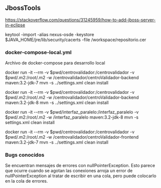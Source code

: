 ## JbossTools

https://stackoverflow.com/questions/31245959/how-to-add-jboss-server-in-eclipse

keytool -import -alias nexus-osde -keystore $JAVA_HOME/jre/lib/security/cacerts -file /workspace/repositorio.cer


### docker-compose-local.yml
Archivo de docker-compose para desarrollo local



docker run -it --rm -v $pwd/centrovalidador:/centrovalidador -v $pwd/.m2:/root/.m2 -w /centrovalidador/centroValidador-backend maven:3.2-jdk-7 mvn -s ../settings.xml clean install

docker run -it --rm -v $pwd/centrovalidador:/centrovalidador -v $pwd/.m2:/root/.m2 -w /centrovalidador/centroValidador-backend maven:3.2-jdk-8 mvn -s ../settings.xml clean install


docker run -it --rm -v $pwd/interfaz_paralelo:/interfaz_paralelo -v $pwd/.m2:/root/.m2 -w /interfaz_paralelo maven:3.2-jdk-8 mvn -s settings.xml clean install


docker run -it --rm -v $pwd/centrovalidador:/centrovalidador -v $pwd/.m2:/root/.m2 -w /centrovalidador/centroValidador-frontend maven:3.2-jdk-7 mvn -s ../settings.xml clean install


### Bugs conocidos
Se encuentran mensajes de errores con nullPointerException. Esto parece que ocurre cuando se agotan las conexiones arroja un error de nullPointerException al tratar de escribir en una cola, pero puede colocarlo en la cola de errores.
